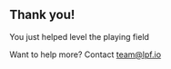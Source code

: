 ## Thank you!

You just helped level the playing field 

Want to help more? Contact [team@lpf.io](mailto:team@lpf.io)
